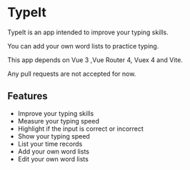 # TypeIt 

TypeIt is an app intended to improve your typing skills.

You can add your own word lists to practice typing.

This app depends on Vue 3 ,Vue Router 4, Vuex 4 and Vite.

Any pull requests are not accepted for now.

## Features

* Improve your typing skills
* Measure your typing speed
* Highlight if the input is correct or incorrect
* Show your typing speed
* List your time records
* Add your own word lists
* Edit your own word lists
